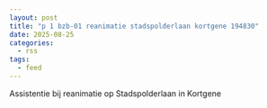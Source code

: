 ```yaml
---
layout: post
title: "p 1 bzb-01 reanimatie stadspolderlaan kortgene 194830"
date: 2025-08-25
categories: 
  - rss
tags: 
  - feed
---
```


Assistentie bij reanimatie op Stadspolderlaan in Kortgene
